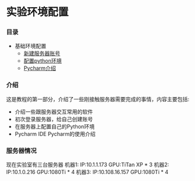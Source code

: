 # 实验环境配置

### 目录

* 基础环境配置
  * [新建服务器账号](page1-1.md)
  * [配置python环境](page1-2.md)
  * [Pycharm介绍](page1-3.md)

### 介绍

这是教程的第一部分，介绍了一些刚接触服务器需要完成的事情，内容主要包括:

- 介绍一些跟服务器交互常用的软件
- 初次登录服务器，给自己创建账号
- 在服务器上配置自己的Python环境
- Pycharm IDE Pycharm的使用介绍

### 服务器情况
现在实验室有三台服务器
机器1:
IP:10.1.1.173
GPU:TiTan XP \* 3
机器2:
IP:10.1.0.216
GPU:1080Ti \* 4
机器3:
IP:10.108.16.157
GPU:1080Ti \* 4
